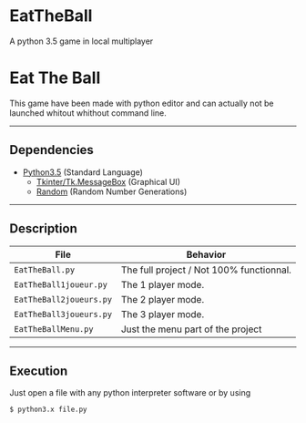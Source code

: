 # EatTheBall
A python 3.5 game in local multiplayer


# Eat The Ball

This game have been made with python editor and can actually not be launched whitout whithout command line.


___



## Dependencies

  + [Python3.5](https://docs.python.org/3.5/) (Standard Language)
    * [Tkinter/Tk.MessageBox](https://docs.python.org/3.5/library/tkinter.html) (Graphical UI)
    * [Random](https://docs.python.org/3.5/library/random.html) (Random Number Generations)


___



## Description

| File| Behavior|
| ------ | ----------- |
| `EatTheBall.py` | The full project / Not 100% functionnal. |
| `EatTheBall1joueur.py` | The 1 player mode. |
| `EatTheBall2joueurs.py` | The 2 player mode. |
| `EatTheBall3joueurs.py` | The 3 player mode. |
| `EatTheBallMenu.py` | Just the  menu part of the project |


___



## Execution

Just open a file with any python interpreter software or by using 
```
$ python3.x file.py 
```
